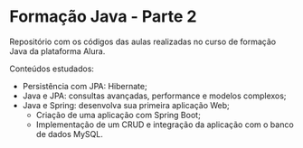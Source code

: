 # Formação Java - Parte 2
Repositório com os códigos das aulas realizadas no curso de formação Java da plataforma Alura.

Conteúdos estudados:
- Persistência com JPA: Hibernate;
- Java e JPA: consultas avançadas, performance e modelos complexos;
- Java e Spring: desenvolva sua primeira aplicação Web;
  - Criação de uma aplicação com Spring Boot; 
  - Implementação de um CRUD e integração da aplicação com o banco de dados MySQL.

